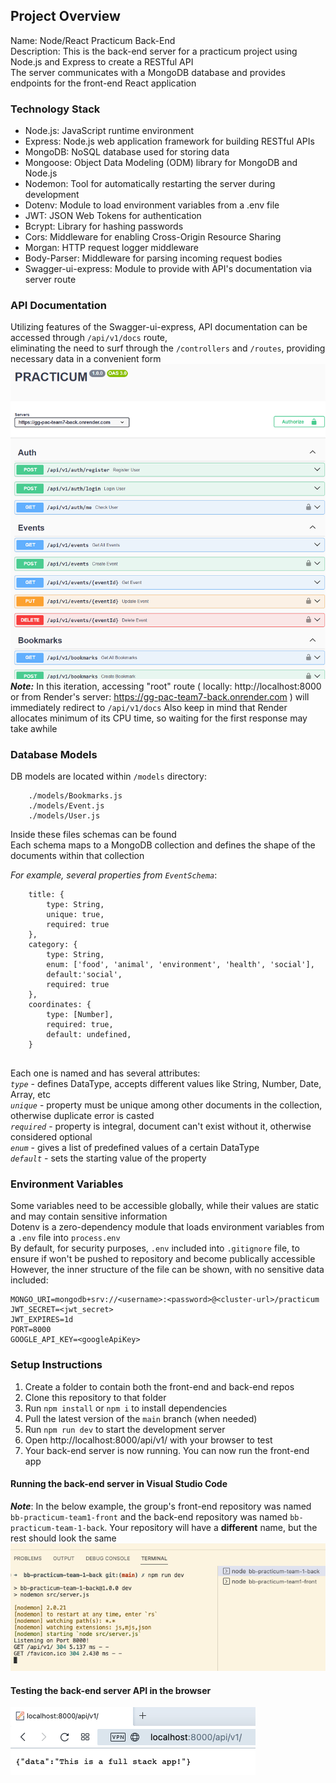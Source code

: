 ## Project Overview

Name: Node/React Practicum Back-End  
Description: This is the back-end server for a practicum project using Node.js and Express to create a RESTful API  
The server communicates with a MongoDB database and provides endpoints for the front-end React application

### Technology Stack

* Node.js: JavaScript runtime environment
* Express: Node.js web application framework for building RESTful APIs
* MongoDB: NoSQL database used for storing data
* Mongoose: Object Data Modeling (ODM) library for MongoDB and Node.js
* Nodemon: Tool for automatically restarting the server during development
* Dotenv: Module to load environment variables from a .env file
* JWT: JSON Web Tokens for authentication
* Bcrypt: Library for hashing passwords
* Cors: Middleware for enabling Cross-Origin Resource Sharing
* Morgan: HTTP request logger middleware
* Body-Parser: Middleware for parsing incoming request bodies
* Swagger-ui-express: Module to provide with API's documentation via server route 
    
### API Documentation

Utilizing features of the Swagger-ui-express, API documentation can be accessed through `/api/v1/docs` route,  
eliminating the need to surf through the `/controllers` and `/routes`, providing necessary data in a convenient form  
![Swagger Docs Image](https://github.com/Code-the-Dream-School/gg-pac-team7-back/raw/main/images/back-end-swagger-docs.png)  
_**Note:**_ In this iteration, accessing "root" route ( locally: http://localhost:8000 or from Render's server: https://gg-pac-team7-back.onrender.com ) will immediately redirect to `/api/v1/docs` 
Also keep in mind that Render allocates minimum of its CPU time, so waiting for the first response may take awhile   

### Database Models

DB models are located within `/models` directory:
```
    ./models/Bookmarks.js
    ./models/Event.js
    ./models/User.js
```
Inside these files schemas can be found     
Each schema maps to a MongoDB collection and defines the shape of the documents within that collection 

_For example, several properties from `EventSchema`_:
``` 
    title: {
        type: String,
        unique: true,
        required: true
    },
    category: {
        type: String,
        enum: ['food', 'animal', 'environment', 'health', 'social'],
        default:'social',
        required: true
    },
    coordinates: {
        type: [Number],
        required: true,
        default: undefined,
    }
    
```
Each one is named and has several attributes:   
_`type`_ - defines DataType, accepts different values like String, Number, Date, Array, etc   
_`unique`_ - property must be unique among other documents in the collection, otherwise duplicate error is casted   
_`required`_ - property is integral, document can't exist without it, otherwise considered optional   
_`enum`_ - gives a list of predefined values of a certain DataType  
_`default`_ - sets the starting value of the property

### Environment Variables

Some variables need to be accessible globally, while their values are static and may contain sensitive information  
Dotenv is a zero-dependency module that loads environment variables from a `.env` file into `process.env`  
By default, for security purposes, `.env` included into `.gitignore` file, to ensure if won't be pushed to repository and become publically accessible  
However, the inner structure of the file can be shown, with no sensitive data included:
```
MONGO_URI=mongodb+srv://<username>:<password>@<cluster-url>/practicum
JWT_SECRET=<jwt_secret>
JWT_EXPIRES=1d
PORT=8000
GOOGLE_API_KEY=<googleApiKey>
```

### Setup Instructions

1. Create a folder to contain both the front-end and back-end repos
2. Clone this repository to that folder
3. Run `npm install` or `npm i` to install dependencies
4. Pull the latest version of the `main` branch (when needed)
5. Run `npm run dev` to start the development server
6. Open http://localhost:8000/api/v1/ with your browser to test
7. Your back-end server is now running. You can now run the front-end app

#### Running the back-end server in Visual Studio Code

_**Note**_: In the below example, the group's front-end repository was named `bb-practicum-team1-front` and the back-end repository was named `bb-practicum-team-1-back`. Your repository will have a **different** name, but the rest should look the same  
![Back end running in VSCode](https://github.com/Code-the-Dream-School/gg-pac-team7-back/raw/main/images/back-end-running-vsc.png)   

#### Testing the back-end server API in the browser   

![Back end running in browser](https://github.com/Code-the-Dream-School/gg-pac-team7-back/raw/main/images/back-end-running-browser.png) 
   


